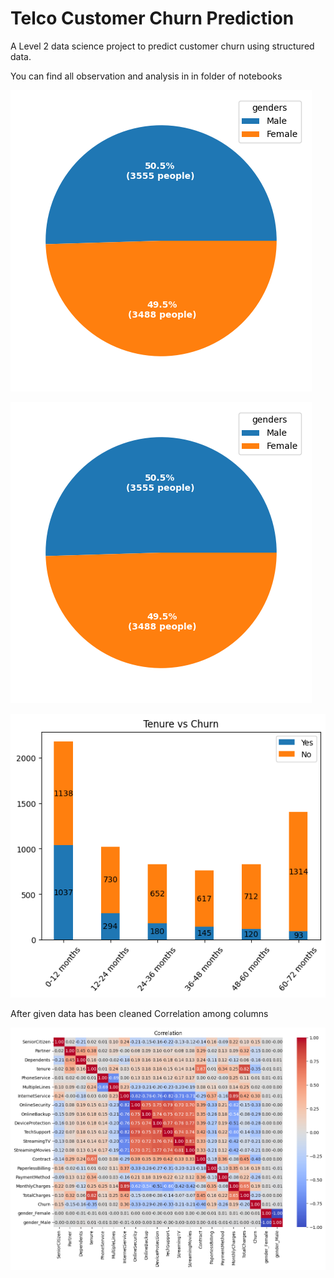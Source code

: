 # Telco Customer Churn Prediction

A Level 2 data science project to predict customer churn using structured data.

You can find all observation and analysis in in folder of notebooks

![alt text](pictures/image-1.png)

![alt text](pictures/image-1.png)

![alt text](pictures/image-2.png)

After given data has been cleaned Correlation among columns 

![alt text](pictures/image-3.png)